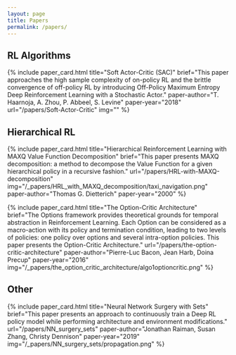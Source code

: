 ```yaml
---
layout: page
title: Papers
permalink: /papers/
---
```


## RL Algorithms

{% include paper_card.html title="Soft Actor-Critic (SAC)"
brief="This paper approaches the high sample complexity of on-policy RL and the brittle convergence of off-policy RL by introducing Off-Policy Maximum Entropy Deep Reinforcement Learning with a Stochastic Actor."
paper-author="T. Haarnoja, A. Zhou, P. Abbeel, S. Levine" paper-year="2018" url="/papers/Soft-Actor-Critic" img="" %}

## Hierarchical RL
{% include paper_card.html title="Hierarchical Reinforcement Learning with MAXQ Value Function Decomposition"
brief="This paper presents MAXQ decomposition: a method to decompose the Value Function for a given hierarchical policy in a recursive fashion."
url="/papers/HRL-with-MAXQ-decomposition" img="/_papers/HRL_with_MAXQ_decomposition/taxi_navigation.png" paper-author="Thomas G. Dietterich" paper-year="2000" %}


{% include paper_card.html title="The Option-Critic Architecture"
brief="The Options framework provides theoretical grounds for temporal abstraction in Reinforcement Learning. Each Option can be considered as a macro-action with its policy and termination condition, leading to two levels of policies: one policy over options and several intra-option policies. This paper presents the Option-Critic Architecture."
url="/papers/the-option-critic-architecture" paper-author="Pierre-Luc Bacon, Jean Harb, Doina Precup" paper-year="2016" img="/_papers/the_option_critic_architecture/algo1optioncritic.png" %}

## Other

{% include paper_card.html title="Neural Network Surgery with Sets"
brief="This paper presents an approach to continuously train a Deep RL policy model while performing architecture and environment modifications."
url="/papers/NN_surgery_sets" paper-author="Jonathan Raiman, Susan Zhang, Christy Dennison" paper-year="2019" img="/_papers/NN_surgery_sets/propagation.png" %}
